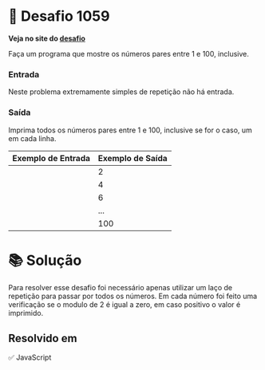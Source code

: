 # 📖 Desafio 1059

**Veja no site do [desafio](https://www.beecrowd.com.br/judge/pt/problems/view/1059)**

Faça um programa que mostre os números pares entre 1 e 100, inclusive.

### Entrada

Neste problema extremamente simples de repetição não há entrada.

### Saída

Imprima todos os números pares entre 1 e 100, inclusive se for o caso, um em cada linha.

| Exemplo de Entrada | Exemplo de Saída |
| ------------------ | ---------------- |
|                    | 2                |
|                    | 4                |
|                    | 6                |
|                    | ...              |
|                    | 100              |

# 📚 Solução

Para resolver esse desafio foi necessário apenas utilizar um laço de repetição para passar por todos os números. Em cada número foi feito uma verificação se o modulo de 2 é igual a zero, em caso positivo o valor é imprimido.

## Resolvido em

✅ JavaScript

